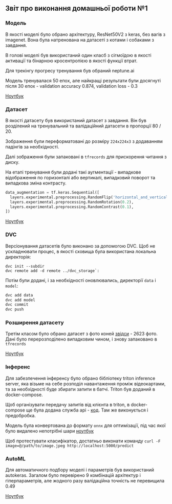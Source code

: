 ## Звіт про виконання домашньої роботи №1

### Модель

В якості моделі було обрано архітектуру, ResNet50V2 з keras, без вагів з imagenet. Вона була натренована на датасеті з котами і собаками з завдання.

В голові моделі був використаний один класб з сігмоїдою в якості активації та бінарною кросентропією в якості функції втрат.

Для трекінгу прогресу тренування був обраний neptune.ai

Модель тренувалася 50 епох, але найкращі результати були досягнуті після 30 епох - validation accuracy 0.874, validation loss - 0.3

[Ноутбук](./services/model-preparation/notebooks/02-model_2_classes.ipynb)

### Датасет

В якості датасету був використаний датасет з завдання. Він був розділений на тренувальний та валідаційний датасети в пропорції 80 / 20.

Зображення були переформатовані до розміру `224х224х3` з додаванням падінгів за необхідності.

Далі зображення були запаковані в `tfrecords` для прискорення читання з диску.

На етапі тренування були додані такі аугментації - випадкове відображення по горизонталі або вертикалі, випадковий поворот та випадкова зміна контрасту.

```python
data_augmentation = tf.keras.Sequential([
  layers.experimental.preprocessing.RandomFlip('horizontal_and_vertical'),
  layers.experimental.preprocessing.RandomRotation(0.2),
  layers.experimental.preprocessing.RandomContrast(0.1),
])
```

[Ноутбук](./services/model-preparation/notebooks/01-tfrecords_2_classes.ipynb)

### DVC

Версіонування датасетів було виконано за допомогою DVC. Щоб не ускладнювати процес, в якості сховища була використана локальна директорія:

```
dvc init --subdir
dvc remote add -d remote ../dvc_storage`:
```
Потім були додані, і за необхідності оновлювались, директорії `data` і `model`:

```bash
dvc add data
dvc add model
dvc commit
dvc push
```

### Розширення датасету

Третім класом було обрано датасет з фото коней [звідси](https://www.kaggle.com/alessiocorrado99/animals10) - 2623 фото. Дані було перерозподілено випадковим чином, і знову запаковано в `tfrecords`

[Ноутбук](./services/model-preparation/notebooks/03-tfrecords_3_classes.ipynb)

### Інференс

Для забезпечення інференсу було обрано бібліотеку triton inference server, яка візьме на себе розподіл навантаження проміж відеокартами, та за необхідності буде збирати запити в батчі. Triton був доданий в docker-compose.

Щоб організувати передачу запитів від клієнта в triton, в docker-compose ще була додана служба api - [код](./services/api/src/server.py). Там же виконується і предобробка.

Модель була конвертована до формату `onnx` для оптимізації, під час якої було видалено непотрібні шари [ноутбук](./services/model-preparation/notebooks/06-convert_to_onnx.ipynb)

Щоб протестувати класифікатор, достатньо виконати команду `curl -F image=@/path/to/image.jpeg http://localhost:5000/predict`

### AutoML

Для автоматичного подбору моделі і параметрів був використаний autokeras. Загалом було перевірено 9 комбінацій архітектур і гіперпараметрів, але жодного разу валідаційна точність не перевищила 0.49

[Ноутбук](./services/model-preparation/notebooks/04-model_3_classes_automl.ipynb)

